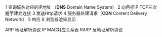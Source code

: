 1 查询域名对应的IP地址 （**DNS** Domain Name System）
2 向目标IP TCP三次握手建立连接
3 发送Http请求
4 服务器处理请求（**CDN** Content Delivery Network）
5 响应
6 浏览器渲染显示

ARP  地址解析协议   IP MAC对应关系表
RARP 反地址解析协议
